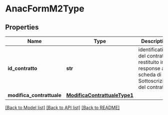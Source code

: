 # AnacFormM2Type

## Properties
Name | Type | Description | Notes
------------ | ------------- | ------------- | -------------
**id_contratto** | **str** | identificativo del contratto restituito in response alla scheda di Sottoscrizione del contratto. | 
**modifica_contrattuale** | [**ModificaContrattualeType1**](ModificaContrattualeType1.md) |  | 

[[Back to Model list]](../README.md#documentation-for-models) [[Back to API list]](../README.md#documentation-for-api-endpoints) [[Back to README]](../README.md)

